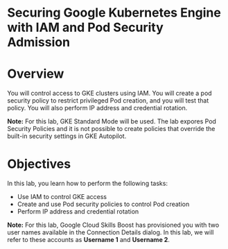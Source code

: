 # Securing Google Kubernetes Engine with IAM and Pod Security Admission

# **Overview**

You will control access to GKE clusters using IAM. You will create a pod security policy to restrict privileged Pod creation, and you will test that policy. You will also perform IP address and credential rotation.

**Note:** For this lab, GKE Standard Mode will be used. The lab expores Pod Security Policies and it is not possible to create policies that override the built-in security settings in GKE Autopilot.

# **Objectives**

In this lab, you learn how to perform the following tasks:

- Use IAM to control GKE access
- Create and use Pod security policies to control Pod creation
- Perform IP address and credential rotation

**Note:** For this lab, Google Cloud Skills Boost has provisioned you with two user names available in the Connection Details dialog.
In this lab, we will refer to these accounts as **Username 1** and **Username 2**.
